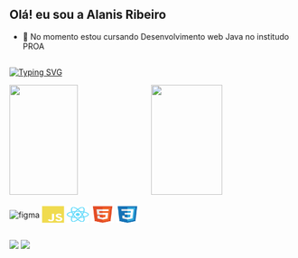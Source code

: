 ## Olá! eu sou a Alanis Ribeiro

- 🌱 No momento estou cursando Desenvolvimento web Java no institudo PROA


##
[![Typing SVG](https://readme-typing-svg.herokuapp.com/?color=c71585&size=35&center=true&vCenter=true&width=1000&lines=Olá,+Meu+nome+é+Alanis+Ribeiro;Tenho+18+anos;Seja+Bem-vindo!+:%29)](https://git.io/typing-svg)

<div>
   <a href="https://github.com/alanisribeiro"></a> 
   <img width="49%" height="195px" src= "https://github-readme-stats.vercel.app/api?username=alanisribeiro&show_icons=true&title_color=c71585&text_color=c71585&icon_color=c71585" >
   <img width="50%" height="195px" src="https://github-readme-stats.vercel.app/api/top-langs/?username=alanisribeiro&&layout=compact&title_color=c71585&text_color=000000">
  

<div style="display: inline_block"><br>
  <img align="center" alt="figma" height=30 width=40 src="https://cdn.jsdelivr.net/gh/devicons/devicon/icons/figma/figma-original.svg"/>
  <img align="center" alt="alanisribeiro-Js" height="30" width="40" src="https://raw.githubusercontent.com/devicons/devicon/master/icons/javascript/javascript-plain.svg">
  <img align="center" alt="alanisribeiro-React" height="30" width="40" src="https://raw.githubusercontent.com/devicons/devicon/master/icons/react/react-original.svg">
  <img align="center" alt="alanisribeiro-HTML" height="30" width="40" src="https://raw.githubusercontent.com/devicons/devicon/master/icons/html5/html5-original.svg">
  <img align="center" alt="alanisribeiro-CSS" height="30" width="40" src="https://raw.githubusercontent.com/devicons/devicon/master/icons/css3/css3-original.svg">
</div>
  
  ##
 
<div> 
 

  <a href = "mailto:alanisribeiro.dev@gmail.com"><img src="https://img.shields.io/badge/-Gmail-%23333?style=for-the-badge&logo=gmail&logoColor=white" target="_blank"></a>
  <a href="https://www.linkedin.com/in/alanis-cristina/" target="_blank"><img src="https://img.shields.io/badge/-LinkedIn-%230077B5?style=for-the-badge&logo=linkedin&logoColor=white" target="_blank"></a> 
  
</div>

